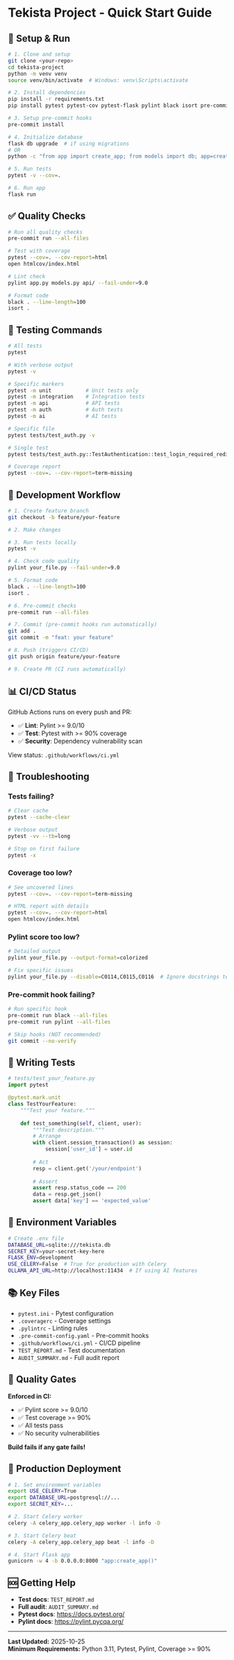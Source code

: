 # Tekista Project - Quick Start Guide

## 🚀 Setup & Run

```bash
# 1. Clone and setup
git clone <your-repo>
cd tekista-project
python -m venv venv
source venv/bin/activate  # Windows: venv\Scripts\activate

# 2. Install dependencies
pip install -r requirements.txt
pip install pytest pytest-cov pytest-flask pylint black isort pre-commit

# 3. Setup pre-commit hooks
pre-commit install

# 4. Initialize database
flask db upgrade  # if using migrations
# OR
python -c "from app import create_app; from models import db; app=create_app(); app.app_context().push(); db.create_all()"

# 5. Run tests
pytest -v --cov=.

# 6. Run app
flask run
```

## ✅ Quality Checks

```bash
# Run all quality checks
pre-commit run --all-files

# Test with coverage
pytest --cov=. --cov-report=html
open htmlcov/index.html

# Lint check
pylint app.py models.py api/ --fail-under=9.0

# Format code
black . --line-length=100
isort .
```

## 🧪 Testing Commands

```bash
# All tests
pytest

# With verbose output
pytest -v

# Specific markers
pytest -m unit           # Unit tests only
pytest -m integration    # Integration tests
pytest -m api            # API tests
pytest -m auth           # Auth tests
pytest -m ai             # AI tests

# Specific file
pytest tests/test_auth.py -v

# Single test
pytest tests/test_auth.py::TestAuthentication::test_login_required_redirect -v

# Coverage report
pytest --cov=. --cov-report=term-missing
```

## 🔧 Development Workflow

```bash
# 1. Create feature branch
git checkout -b feature/your-feature

# 2. Make changes

# 3. Run tests locally
pytest -v

# 4. Check code quality
pylint your_file.py --fail-under=9.0

# 5. Format code
black . --line-length=100
isort .

# 6. Pre-commit checks
pre-commit run --all-files

# 7. Commit (pre-commit hooks run automatically)
git add .
git commit -m "feat: your feature"

# 8. Push (triggers CI/CD)
git push origin feature/your-feature

# 9. Create PR (CI runs automatically)
```

## 📊 CI/CD Status

GitHub Actions runs on every push and PR:
- ✅ **Lint**: Pylint >= 9.0/10
- ✅ **Test**: Pytest with >= 90% coverage
- ✅ **Security**: Dependency vulnerability scan

View status: `.github/workflows/ci.yml`

## 🐛 Troubleshooting

### Tests failing?
```bash
# Clear cache
pytest --cache-clear

# Verbose output
pytest -vv --tb=long

# Stop on first failure
pytest -x
```

### Coverage too low?
```bash
# See uncovered lines
pytest --cov=. --cov-report=term-missing

# HTML report with details
pytest --cov=. --cov-report=html
open htmlcov/index.html
```

### Pylint score too low?
```bash
# Detailed output
pylint your_file.py --output-format=colorized

# Fix specific issues
pylint your_file.py --disable=C0114,C0115,C0116  # Ignore docstrings temporarily
```

### Pre-commit hook failing?
```bash
# Run specific hook
pre-commit run black --all-files
pre-commit run pylint --all-files

# Skip hooks (NOT recommended)
git commit --no-verify
```

## 📝 Writing Tests

```python
# tests/test_your_feature.py
import pytest

@pytest.mark.unit
class TestYourFeature:
    """Test your feature."""
    
    def test_something(self, client, user):
        """Test description."""
        # Arrange
        with client.session_transaction() as session:
            session['user_id'] = user.id
        
        # Act
        resp = client.get('/your/endpoint')
        
        # Assert
        assert resp.status_code == 200
        data = resp.get_json()
        assert data['key'] == 'expected_value'
```

## 🔐 Environment Variables

```bash
# Create .env file
DATABASE_URL=sqlite:///tekista.db
SECRET_KEY=your-secret-key-here
FLASK_ENV=development
USE_CELERY=False  # True for production with Celery
OLLAMA_API_URL=http://localhost:11434  # If using AI features
```

## 📚 Key Files

- `pytest.ini` - Pytest configuration
- `.coveragerc` - Coverage settings
- `.pylintrc` - Linting rules
- `.pre-commit-config.yaml` - Pre-commit hooks
- `.github/workflows/ci.yml` - CI/CD pipeline
- `TEST_REPORT.md` - Test documentation
- `AUDIT_SUMMARY.md` - Full audit report

## 🎯 Quality Gates

**Enforced in CI:**
- ✅ Pylint score >= 9.0/10
- ✅ Test coverage >= 90%
- ✅ All tests pass
- ✅ No security vulnerabilities

**Build fails if any gate fails!**

## 🚢 Production Deployment

```bash
# 1. Set environment variables
export USE_CELERY=True
export DATABASE_URL=postgresql://...
export SECRET_KEY=...

# 2. Start Celery worker
celery -A celery_app.celery_app worker -l info -D

# 3. Start Celery beat
celery -A celery_app.celery_app beat -l info -D

# 4. Start Flask app
gunicorn -w 4 -b 0.0.0.0:8000 "app:create_app()"
```

## 🆘 Getting Help

- **Test docs**: `TEST_REPORT.md`
- **Full audit**: `AUDIT_SUMMARY.md`
- **Pytest docs**: https://docs.pytest.org/
- **Pylint docs**: https://pylint.pycqa.org/

---

**Last Updated:** 2025-10-25  
**Minimum Requirements:** Python 3.11, Pytest, Pylint, Coverage >= 90%
